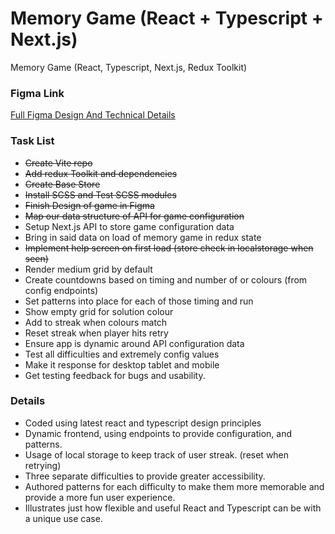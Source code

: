 # Memory Game (React + Typescript + Next.js)
Memory Game (React, Typescript, Next.js, Redux Toolkit)

### Figma Link
[Full Figma Design And Technical Details](https://www.figma.com/design/1ajIDGUNbZ6kH3JgDBj0Fh/Memory-Game?node-id=0-1&t=cwOJGSE2bAdZOWp8-1)

### Task List
- ~~Create Vite repo~~
- ~~Add redux Toolkit and dependencies~~
- ~~Create Base Store~~
- ~~Install SCSS and Test SCSS modules~~
- ~~Finish Design of game in Figma~~
- ~~Map our data structure of API for game configuration~~
- Setup Next.js API to store game configuration data 
- Bring in said data on load of memory game in redux state
- ~~Implement help screen on first load (store check in localstorage when seen)~~
- Render medium grid by default
- Create countdowns based on timing and number of or colours (from config endpoints)
- Set patterns into place for each of those timing and run
- Show empty grid for solution colour
- Add to streak when colours match
- Reset streak when player hits retry
- Ensure app is dynamic around API configuration data
- Test all difficulties and extremely config values
- Make it response for desktop tablet and mobile
- Get testing feedback for bugs and usability.

### Details
- Coded using latest react and typescript design principles
- Dynamic frontend, using endpoints to provide configuration, and patterns.
- Usage of local storage to keep track of user streak. (reset when retrying)
- Three separate difficulties to provide greater accessibility.
- Authored patterns for each difficulty to make them more memorable and provide a more fun user experience.
- Illustrates just how flexible and useful React and Typescript can be with a unique use case.
